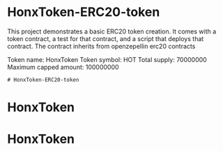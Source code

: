 # HonxToken-ERC20-token

This project demonstrates a basic ERC20 token creation. It comes with a token contract, a test for that contract, and a script that deploys that contract. The contract inherits from openzepellin erc20 contracts

Token name: HonxToken
Token symbol: HOT
Total supply: 70000000
Maximum capped amount: 100000000

```
# HonxToken-ERC20-token
```

# HonxToken
# HonxToken
